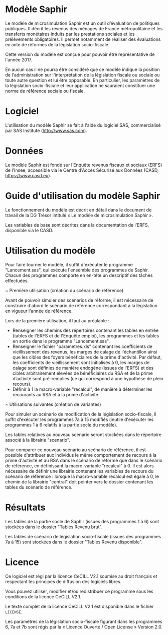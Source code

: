 # Modèle Saphir

Le modèle de microsimulation Saphir est un outil d’évaluation de politiques publiques. 
Il décrit les revenus des ménages de France métropolitaine et les transferts monétaires induits par les prestations sociales et les prélèvements obligatoires. 
Il permet notamment de réaliser des évaluations ex ante de réformes de la législation socio-fiscale.

Cette version du modèle est conçue pour pouvoir être représentative de l'année 2017.

En aucun cas il ne pourra être considéré que ce modèle indique la position de l'administration sur l'interprétation de la législation fiscale ou sociale ou toute autre question et lui être opposable.
En particulier, les paramètres de la législation socio-fiscale et leur application ne sauraient constituer une norme de référence sociale ou fiscale. 


# Logiciel

L'utilisation du modèle Saphir se fait à l'aide du logiciel SAS, commercialisé par SAS Institute (http://www.sas.com).


# Données

Le modèle Saphir est fondé sur l’Enquête revenus fiscaux et sociaux (ERFS) de l'Insee, accessible via le Centre d'Accès Sécurisé aux Données (CASD, https://www.casd.eu).


# Guide d'utilisation du modèle Saphir

Le fonctionnement du modèle est décrit en détail dans le document de travail de la DG Trésor intitulé « Le modèle de microsimulation Saphir ».

Les variables de base sont décrites dans la documentation de l’ERFS, disponible via le CASD.


# Utilisation du modèle

Pour faire tourner le modèle, il suffit d'exécuter le programme "Lancement.sas", qui exécute l'ensemble des programmes de Saphir. 
Chacun des programmes comporte en en-tête un descriptif des tâches effectuées.

~ Première utilisation (création du scénario de référence)

Avant de pouvoir simuler des scénarios de réforme, il est nécessaire de construire d'abord le scénario de référence correspondant à la législation en vigueur l'année de référence. 

Lors de la première utilisation, il faut au préalable :
- Renseigner les chemins des répertoires contenant les tables en entrée (tables de l'ERFS et de l'Enquête emploi), les programmes et les tables en sortie dans le programme "Lancement.sas".
- Renseigner le fichier "parametres.xls" contenant les coefficients de vieillissement des revenus, les marges de calage de l'échantillon ainsi que les cibles des foyers bénéficiaires de la prime d'activité. Par défaut, les coefficients de vieillissement sont initialisés à 0, les marges de calage sont définies de manière endogène (issues de l'ERFS) et des cibles arbitrairement élevées de bénéficiaires du RSA et de la prime d’activité sont pré-remplies (ce qui correspond à une hypothèse de plein recours). 
- Définir à 1 la macro-variable "recalcul", de manière à déterminer les recourants au RSA et à la prime d'activité.

~ Utilisations suivantes (création de variantes)

Pour simuler un scénario de modification de la législation socio-fiscale, il suffit d'exécuter les programmes 7a à 15 modifiés (inutile d'exécuter les programmes 1 à 6 relatifs à la partie socle du modèle). 

Les tables relatives au nouveau scénario seront stockées dans le répertoire associé à la librairie "scenario".

Pour comparer ce nouveau scénario au scénario de référence, il est possible d'attribuer aux individus le même comportement de recours à la prime d'activité et au RSA dans le scénario de réforme que dans le scénario de référence, en définissant la macro-variable "recalcul" à 0.
Il est alors nécessaire de définir une librairie contenant les variables de recours du scénario de référence : lorsque la macro-variable recalcul est égale à 0, le chemin de la librairie "central" doit pointer vers le dossier contenant les tables du scénario de référence.


# Résultats

Les tables de la partie socle de Saphir (issues des programmes 1 à 6) sont stockées dans le dossier "Tables Revenu brut".

Les tables de scénario de législation socio-fiscale (issues des programmes 7a à 15) sont stockées dans le dossier "Tables Revenu disponible". 


# Licence

Ce logiciel est régi par la licence CeCILL V2.1 soumise au droit français et respectant les principes de diffusion des logiciels libres. 

Vous pouvez utiliser, modifier et/ou redistribuer ce programme sous les conditions de la licence CeCILL V2.1. 

Le texte complet de la licence CeCILL V2.1 est disponible dans le fichier `LICENSE`.

Les paramètres de la législation socio-fiscale figurant dans les programmes 6, 7a et 7b sont régis par la « Licence Ouverte / Open License » Version 2.0.